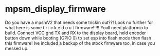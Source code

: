 # mpsm_display_firmware
Do you have a mpsmV2 that needs some trickin out??! Look no further for what here is some t r i c k e d o u t
firmware!!!!! Youll need platformio to build. Connect VCC gnd TX and RX to the display board, hold encoder button
down while booting (GPIO 0) to set esp into flash mode then flash this firmware! Ive included a backup of the stock
firmware too, in case you messed up.
